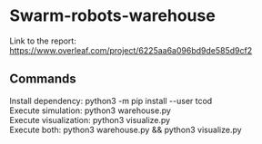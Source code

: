 # Swarm-robots-warehouse
Link to the report: https://www.overleaf.com/project/6225aa6a096bd9de585d9cf2 


## Commands
Install dependency: python3 -m pip install --user tcod<br>
Execute simulation: python3 warehouse.py<br>
Execute visualization: python3 visualize.py<br>
Execute both: python3 warehouse.py && python3 visualize.py<br>


